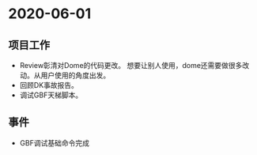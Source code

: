 # 2020-06-01

## 项目工作

* Review彰清对Dome的代码更改。 想要让别人使用，dome还需要做很多改动。从用户使用的角度出发。
* 回顾DK事故报告。
* 调试GBF天梯脚本。

## 事件

* GBF调试基础命令完成